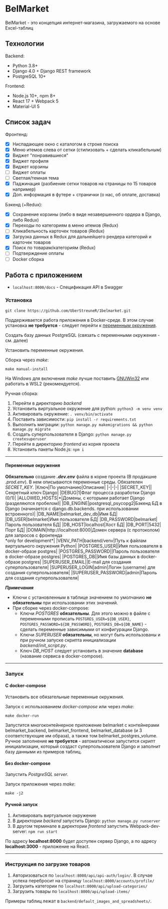 ﻿# BelMarket

BelMarket - это концепция интернет-магазина, загружаемого на основе Excel-таблиц

## Технологии

Backend:

- Python 3.8+
- Django 4.0 + Django REST framework
- PostgreSQL 10+

Frontend:

- Node.js 10+, npm 8+
- React 17 + Webpack 5
- Material-UI 5

## Список задач

Фронтенд:

- [x] Ниспадающее окно с каталогом в строке поиска
- [x] Меню итемов слева от сетки (стилизовать + сделать кликабельным)
- [x] Виджет "понравившиеся"
- [x] Виджет профиля
- [x] Виджет корзины
- [ ] Виджет оплаты
- [ ] Светлая/темная тема
- [x] Паджинация (разбиение сетки товаров на страницы по 15 товаров например)
- [x] Доп. информация в футере + странички (о нас, об оплате, доставка)

Бэкенд (+Redux):

- [x] Сохранение корзины (либо в виде незавершенного ордера в Django, либо Redux)
- [x] Переходы по категориям в меню итемов (Redux)
- [ ] Кликабельность карточек товаров (Redux)
- [x] Загрузка данных в Redux для дальнейшего рендера категорий и карточек товаров
- [x] Поиск по товарам/категориям (Redux)
- [ ] Подтверждение оплаты
- [ ] Docker сборка

## Работа с приложением

- `localhost:8000/docs` - Спецификация API в Swagger

### Установка

```
git clone https://github.com/UberStreuneR/1belmarket.git
```

Поддерживается работа приложения в Docker-среде. В этом случае установка **не требуется** - следует перейти к [переменным окружения](#ref1).

Создать базу данных PostgreSQL (связать с переменными окружения - см. далее)

Установить переменные окружения.

Сборка через _make_:

```
make manual-install
```

На Windows для включения _make_ лучше поставить [GNUWin32](http://gnuwin32.sourceforge.net/install.html) или работать в WSL2 (рекомендуется).

Ручная сборка:

1. Перейти в директорию _backend_
2. Установить виртуальное окружение для python: `python3 -m venv venv`
3. Активировать окружение: `. venv/bin/activate`
4. Поставить зависимости: `pip install -r requirements.txt`
5. Выполнить миграции: `python manage.py makemigrations && python manage.py migrate`
6. Создать суперпользователя в Django: `python manage.py createsuperuser`
7. Перейти в директорию _frontend_ из корня проекта
8. Установить пакеты Node.js: `npm i`

---

#### <a name="ref1"></a> Переменные окружения

**Обязательно** создание **_.dev.env_** файла в корне проекта (В продакшне _.prod.env_). В нем описываются переменные среды. Обязателен _SECRET_KEY_.
|Ключ|По умолчанию|Описание|
|-|-|-|
|SECRET_KEY||Секретный ключ Django|
|DEBUG|1|Флаг процесса разработки Django (0/1)|
|ALLOWED_HOSTS|*|Домены, с которыми работает Django (разделяются пробелом)|
|DB_ENGINE|postgresql_psycopg2|Бэкенд БД в Django (начинается с django.db.backends. при использовании встроенного)|
|DB_NAME|belmarket_dev_db|Имя БД|
|DB_USER|belmarket|Имя пользователя БД|
|DB_PASSWORD|belmarket|Пароль пользователя БД|
|DB_HOST|localhost|Хост БД|
|DB_PORT|5432|Порт БД|
|DOMAIN|http://localhost:8000|Домен сервера (с протоколом) для запросов с фронтенда<br/> *only for development\*|
|VENV_PATH|backend/venv|Путь к файлам виртуального окружения Python|
|POSTGRES_USER||Имя пользователя в docker-образе postgres|
|POSTGRES_PASSWORD||Пароль пользователя в docker-образе postgres|
|POSTGRES_DB||Имя базы данных в docker-образе postgres|
|SUPERUSER_EMAIL||E-mail для создания суперпользователя|
|SUPERUSER_LOGIN|admin|Логин (username) для создания суперпользователя|
|SUPERUSER_PASSWORD|admin|Пароль для создания суперпользователя|

**_Примечания_**

- Ключи с установленным в таблице значением по умолчанию **не обязательны** при использовании этих значений.
- При сборке через docker-compose:
  - Ключи _POSTGRES_ **обязательны**. Для этого можно в файле с переменными прописать `POSTGRES_USER=${DB_USER}`, `POSTGRES_PASSWORD=${DB_PASSWORD}`, `POSTGRES_DB=${DB_NAME}` - сделать переменные зависимыми от конфигурации Django.
  - Ключи _SUPERUSER_ **обязательны**, но могут быть использованы и при ручном запуске скрипта инициализации _backend/init_script.py_.
  - Ключ _DB_HOST_ следует установить в значение **database** (название сервиса в docker-compose).

---

### Запуск

#### С docker-compose

Установить все обязательные переменные окружения.

Запуск с использованием _docker-compose_ или через _make_:

```
make docker-run
```

Запустится многоконтейнерное приложение belmarket с контейнерами belmarket_backend, belmarket_frontend, belmarket_database (и 3 соответствующие им образа), а также том belmarket_postgres_volume. Ручное заполнение **не требуется** - автоматически запустится скрипт инициализации, который создаст суперпользователя Django и заполнит базу данными из примеров таблиц.

#### Без docker-compose

Запустить _PostgreSQL server_.

Запуск приложения через _make_:

```
make -j2
```

#### Ручной запуск

1. Активировать виртуальное окружение
2. В директории _backend_ запустить Django: `python manage.py runserver`
3. В другом терминале в директории _frontend_ запустить Webpack-dev-server: `npm run start`

По адресу **localhost:8000** будет доступен сервер Django, а по адресу **localhost:3000** - приложение на React.

---

### Инструкция по загрузке товаров

1. Авторизоваться по `localhost:8000/api/api-auth/login/`. В случае успеха перебросит на страницу `localhost:8000/accounts/profile/`
2. Загрузить категории по `localhost:8000/api/upload-categories/`
3. Загрузить товары по `localhost:8000/api/upload-items/`

Примеры таблиц лежат в `backend/default_images_and_spreadsheets/`.
